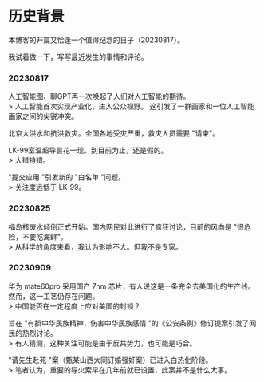 # 历史背景

本博客的开篇又恰逢一个值得纪念的日子（20230817）。

我试着做一下，写写最近发生的事情和评论。

### 20230817

人工智能图、聊GPT再一次唤起了人们对人工智能的期待。  
    > 人工智能首次实现产业化，进入公众视野。 这引发了一群画家和一位人工智能画家之间的尖锐冲突。

北京大洪水和抗洪救灾。全国各地受灾严重，救灾人员需要 "请柬"。

LK-99室温超导昙花一现。到目前为止，还是假的。  
    > 大错特错。

"提交应用 "引发新的 "白名单 "问题。  
    > 关注度远低于 LK-99。

### 20230825

福岛核废水倾倒正式开始。国内网民对此进行了疯狂讨论，目前的风向是 "很危险，不要吃海鲜"。  
    > 从科学的角度来看，我认为影响不大。但我不是专家。

### 20230909

华为 mate60pro 采用国产 7nm 芯片，有人说这是一条完全去美国化的生产线。然而，这一工艺仍存在问题。  
    > 中国能否在一定程度上应对美国的封锁？

旨在 "有损中华民族精神，伤害中华民族感情 "的《公安条例》修订提案引发了网民的热烈讨论。  
    > 有人猜测，这种关注可能是由于反共势力，也可能是巧合。

"请先生赴死 "案（甄某山西大同订婚强奸案）已进入白热化阶段。  
    > 笔者认为，重要的导火索早在几年前就已设置，此案并不是什么大事。
